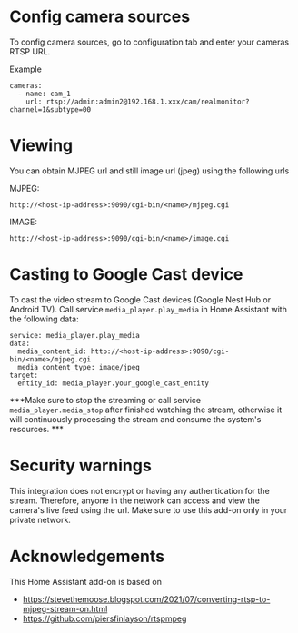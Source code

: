 # Config camera sources

To config camera sources, go to configuration tab and enter your cameras RTSP URL.

Example

```
cameras:
  - name: cam_1
    url: rtsp://admin:admin2@192.168.1.xxx/cam/realmonitor?channel=1&subtype=00
```

# Viewing

You can obtain MJPEG url and still image url (jpeg) using the following urls

MJPEG:

```
http://<host-ip-address>:9090/cgi-bin/<name>/mjpeg.cgi
```

IMAGE:

```
http://<host-ip-address>:9090/cgi-bin/<name>/image.cgi
```

# Casting to Google Cast device
To cast the video stream to Google Cast devices (Google Nest Hub or Android TV). Call service `media_player.play_media` in Home Assistant with the following data:
```
service: media_player.play_media
data:
  media_content_id: http://<host-ip-address>:9090/cgi-bin/<name>/mjpeg.cgi
  media_content_type: image/jpeg
target:
  entity_id: media_player.your_google_cast_entity

```

***Make sure to stop the streaming or call service `media_player.media_stop` after finished watching the stream, otherwise it will continuously processing the stream and consume the system's resources. ***

# Security warnings
This integration does not encrypt or having any authentication for the stream. Therefore, anyone in the network can access and view the camera's live feed using the url. Make sure to use this add-on only in your private network. 


# Acknowledgements

This Home Assistant add-on is based on

- https://stevethemoose.blogspot.com/2021/07/converting-rtsp-to-mjpeg-stream-on.html
- https://github.com/piersfinlayson/rtspmpeg


